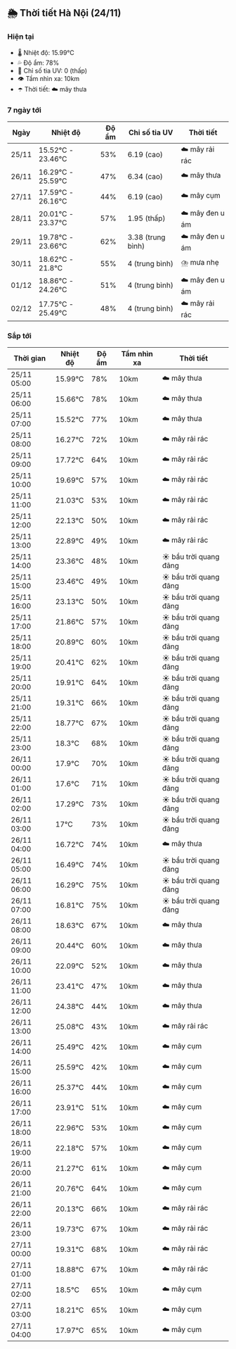 ## 🌦️ Thời tiết Hà Nội (24/11)

### Hiện tại

- 🌡️ Nhiệt độ: 15.99℃
- 💦 Độ ẩm: 78%
- 🌟 Chỉ số tia UV: 0 (thấp)
- 👁️ Tầm nhìn xa: 10km
- ☂️ Thời tiết: ☁️ mây thưa

### 7 ngày tới

| Ngày | Nhiệt độ | Độ ẩm | Chỉ số tia UV | Thời tiết |
| --- | --- | --- | --- | --- |
| 25/11 | 15.52℃ - 23.46℃ | 53% | 6.19 (cao) | ☁️ mây rải rác |
| 26/11 | 16.29℃ - 25.59℃ | 47% | 6.34 (cao) | ☁️ mây thưa |
| 27/11 | 17.59℃ - 26.16℃ | 44% | 6.19 (cao) | ☁️ mây cụm |
| 28/11 | 20.01℃ - 23.37℃ | 57% | 1.95 (thấp) | ☁️ mây đen u ám |
| 29/11 | 19.78℃ - 23.66℃ | 62% | 3.38 (trung bình) | ☁️ mây đen u ám |
| 30/11 | 18.62℃ - 21.8℃ | 55% | 4 (trung bình) | ⛈️ mưa nhẹ |
| 01/12 | 18.86℃ - 24.26℃ | 51% | 4 (trung bình) | ☁️ mây đen u ám |
| 02/12 | 17.75℃ - 25.49℃ | 48% | 4 (trung bình) | ☁️ mây rải rác |

### Sắp tới

| Thời gian | Nhiệt độ | Độ ẩm | Tầm nhìn xa | Thời tiết |
| --- | --- | --- | --- | --- |
| 25/11 05:00 | 15.99℃ | 78% | 10km | ☁️ mây thưa |
| 25/11 06:00 | 15.66℃ | 78% | 10km | ☁️ mây thưa |
| 25/11 07:00 | 15.52℃ | 77% | 10km | ☁️ mây thưa |
| 25/11 08:00 | 16.27℃ | 72% | 10km | ☁️ mây rải rác |
| 25/11 09:00 | 17.72℃ | 64% | 10km | ☁️ mây rải rác |
| 25/11 10:00 | 19.69℃ | 57% | 10km | ☁️ mây rải rác |
| 25/11 11:00 | 21.03℃ | 53% | 10km | ☁️ mây rải rác |
| 25/11 12:00 | 22.13℃ | 50% | 10km | ☁️ mây rải rác |
| 25/11 13:00 | 22.89℃ | 49% | 10km | ☁️ mây rải rác |
| 25/11 14:00 | 23.36℃ | 48% | 10km | ☀️ bầu trời quang đãng |
| 25/11 15:00 | 23.46℃ | 49% | 10km | ☀️ bầu trời quang đãng |
| 25/11 16:00 | 23.13℃ | 50% | 10km | ☀️ bầu trời quang đãng |
| 25/11 17:00 | 21.86℃ | 57% | 10km | ☀️ bầu trời quang đãng |
| 25/11 18:00 | 20.89℃ | 60% | 10km | ☀️ bầu trời quang đãng |
| 25/11 19:00 | 20.41℃ | 62% | 10km | ☀️ bầu trời quang đãng |
| 25/11 20:00 | 19.91℃ | 64% | 10km | ☀️ bầu trời quang đãng |
| 25/11 21:00 | 19.31℃ | 66% | 10km | ☀️ bầu trời quang đãng |
| 25/11 22:00 | 18.77℃ | 67% | 10km | ☀️ bầu trời quang đãng |
| 25/11 23:00 | 18.3℃ | 68% | 10km | ☀️ bầu trời quang đãng |
| 26/11 00:00 | 17.9℃ | 70% | 10km | ☀️ bầu trời quang đãng |
| 26/11 01:00 | 17.6℃ | 71% | 10km | ☀️ bầu trời quang đãng |
| 26/11 02:00 | 17.29℃ | 73% | 10km | ☀️ bầu trời quang đãng |
| 26/11 03:00 | 17℃ | 73% | 10km | ☀️ bầu trời quang đãng |
| 26/11 04:00 | 16.72℃ | 74% | 10km | ☁️ mây thưa |
| 26/11 05:00 | 16.49℃ | 74% | 10km | ☀️ bầu trời quang đãng |
| 26/11 06:00 | 16.29℃ | 75% | 10km | ☀️ bầu trời quang đãng |
| 26/11 07:00 | 16.81℃ | 75% | 10km | ☀️ bầu trời quang đãng |
| 26/11 08:00 | 18.63℃ | 67% | 10km | ☁️ mây thưa |
| 26/11 09:00 | 20.44℃ | 60% | 10km | ☁️ mây thưa |
| 26/11 10:00 | 22.09℃ | 52% | 10km | ☁️ mây thưa |
| 26/11 11:00 | 23.41℃ | 47% | 10km | ☁️ mây thưa |
| 26/11 12:00 | 24.38℃ | 44% | 10km | ☁️ mây thưa |
| 26/11 13:00 | 25.08℃ | 43% | 10km | ☁️ mây rải rác |
| 26/11 14:00 | 25.49℃ | 42% | 10km | ☁️ mây cụm |
| 26/11 15:00 | 25.59℃ | 42% | 10km | ☁️ mây cụm |
| 26/11 16:00 | 25.37℃ | 44% | 10km | ☁️ mây cụm |
| 26/11 17:00 | 23.91℃ | 51% | 10km | ☁️ mây cụm |
| 26/11 18:00 | 22.96℃ | 53% | 10km | ☁️ mây cụm |
| 26/11 19:00 | 22.18℃ | 57% | 10km | ☁️ mây cụm |
| 26/11 20:00 | 21.27℃ | 61% | 10km | ☁️ mây cụm |
| 26/11 21:00 | 20.76℃ | 64% | 10km | ☁️ mây cụm |
| 26/11 22:00 | 20.13℃ | 66% | 10km | ☁️ mây rải rác |
| 26/11 23:00 | 19.73℃ | 67% | 10km | ☁️ mây rải rác |
| 27/11 00:00 | 19.31℃ | 68% | 10km | ☁️ mây rải rác |
| 27/11 01:00 | 18.88℃ | 67% | 10km | ☁️ mây rải rác |
| 27/11 02:00 | 18.5℃ | 65% | 10km | ☁️ mây cụm |
| 27/11 03:00 | 18.21℃ | 65% | 10km | ☁️ mây cụm |
| 27/11 04:00 | 17.97℃ | 65% | 10km | ☁️ mây cụm |
